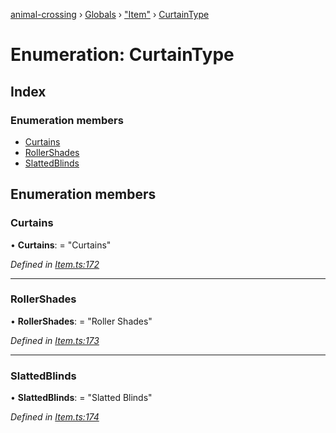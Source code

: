 [animal-crossing](../README.md) › [Globals](../globals.md) › ["Item"](../modules/_item_.md) › [CurtainType](_item_.curtaintype.md)

# Enumeration: CurtainType

## Index

### Enumeration members

* [Curtains](_item_.curtaintype.md#curtains)
* [RollerShades](_item_.curtaintype.md#rollershades)
* [SlattedBlinds](_item_.curtaintype.md#slattedblinds)

## Enumeration members

###  Curtains

• **Curtains**: = "Curtains"

*Defined in [Item.ts:172](https://github.com/Norviah/animal-crossing/blob/ac736df/module/types/Item.ts#L172)*

___

###  RollerShades

• **RollerShades**: = "Roller Shades"

*Defined in [Item.ts:173](https://github.com/Norviah/animal-crossing/blob/ac736df/module/types/Item.ts#L173)*

___

###  SlattedBlinds

• **SlattedBlinds**: = "Slatted Blinds"

*Defined in [Item.ts:174](https://github.com/Norviah/animal-crossing/blob/ac736df/module/types/Item.ts#L174)*
